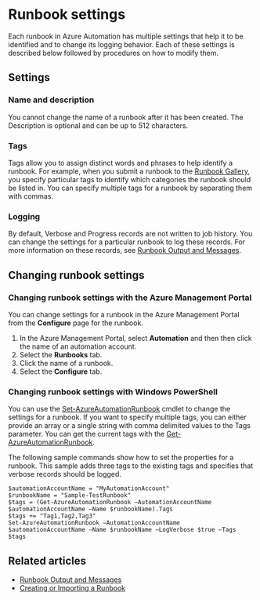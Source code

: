 <properties 
   pageTitle="Runbook settings"
   description="Describes the configuration settings for a runbook in Azure Automation and how to change them using both the Azure Management Portal and Windows PowerShell."
   services="automation"
   documentationCenter=""
   authors="bwren"
   manager="stevenka"
   editor="tysonn" />
<tags
	ms.service="automation"
	ms.date="07/22/2015"
	wacn.date=""/>

# Runbook settings

Each runbook in Azure Automation has multiple settings that help it to be identified and to change its logging behavior. Each of these settings is described below followed by procedures on how to modify them.

## Settings

### Name and description

You cannot change the name of a runbook after it has been created. The Description is optional and can be up to 512 characters.

### Tags

Tags allow you to assign distinct words and phrases to help identify a runbook. For example, when you submit a runbook to the [Runbook Gallery](https://msdn.microsoft.com/zh-cn/library/dn781422.aspx), you specify particular tags to identify which categories the runbook should be listed in. You can specify multiple tags for a runbook by separating them with commas.

### Logging

By default, Verbose and Progress records are not written to job history. You can change the settings for a particular runbook to log these records. For more information on these records, see [Runbook Output and Messages](https://msdn.microsoft.com/zh-cn/library/dn879148.aspx).

## Changing runbook settings

### Changing runbook settings with the Azure Management Portal

You can change settings for a runbook in the Azure Management Portal from the **Configure** page for the runbook.

1. In the Azure Management Portal, select **Automation** and then then click the name of an automation account.
1. Select the **Runbooks** tab.
1. Click the name of a runbook.
1. Select the **Configure** tab.

### Changing runbook settings with Windows PowerShell

You can use the [Set-AzureAutomationRunbook](https://msdn.microsoft.com/zh-cn/library/dn690275.aspx) cmdlet to change the settings for a runbook. If you want to specify multiple tags, you can either provide an array or a single string with comma delimited values to the Tags parameter. You can get the current tags with the [Get-AzureAutomationRunbook](https://msdn.microsoft.com/zh-cn/library/dn690278.aspx).

The following sample commands show how to set the properties for a runbook. This sample adds three tags to the existing tags and specifies that verbose records should be logged.

	$automationAccountName = "MyAutomationAccount"
	$runbookName = "Sample-TestRunbook"
	$tags = (Get-AzureAutomationRunbook –AutomationAccountName $automationAccountName –Name $runbookName).Tags
	$tags += "Tag1,Tag2,Tag3"
	Set-AzureAutomationRunbook –AutomationAccountName $automationAccountName –Name $runbookName –LogVerbose $true –Tags $tags

## Related articles
- [Runbook Output and Messages](automation-runbook-output-and-messages) 
- [Creating or Importing a Runbook](https://msdn.microsoft.com/zh-cn/library/dn643637.aspx) 